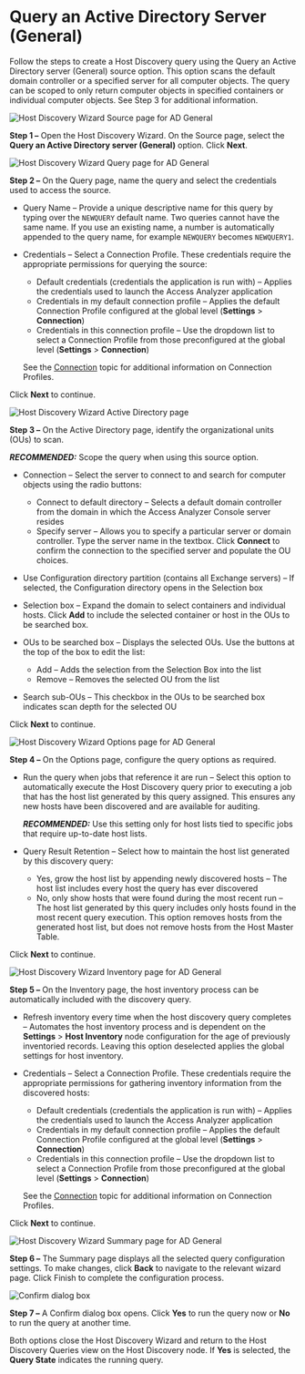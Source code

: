 # Query an Active Directory Server (General)

Follow the steps to create a Host Discovery query using the Query an Active Directory server
(General) source option. This option scans the default domain controller or a specified server for
all computer objects. The query can be scoped to only return computer objects in specified
containers or individual computer objects. See Step 3 for additional information.

![Host Discovery Wizard Source page for AD General](/img/product_docs/accessanalyzer/12.0/admin/hostdiscovery/wizard/source.webp)

**Step 1 –** Open the Host Discovery Wizard. On the Source page, select the **Query an Active
Directory server (General)** option. Click **Next**.

![Host Discovery Wizard Query page for AD General](/img/product_docs/accessanalyzer/12.0/admin/datacollector/nis/query.webp)

**Step 2 –** On the Query page, name the query and select the credentials used to access the source.

- Query Name – Provide a unique descriptive name for this query by typing over the `NEWQUERY`
  default name. Two queries cannot have the same name. If you use an existing name, a number is
  automatically appended to the query name, for example `NEWQUERY` becomes `NEWQUERY1`.
- Credentials – Select a Connection Profile. These credentials require the appropriate permissions
  for querying the source:

    - Default credentials (credentials the application is run with) – Applies the credentials used
      to launch the Access Analyzer application
    - Credentials in my default connection profile – Applies the default Connection Profile
      configured at the global level (**Settings** > **Connection**)
    - Credentials in this connection profile – Use the dropdown list to select a Connection Profile
      from those preconfigured at the global level (**Settings** > **Connection**)

    See the [Connection](/docs/accessanalyzer/12.0/admin/settings/connection/overview.md) topic for additional information on
    Connection Profiles.

Click **Next** to continue.

![Host Discovery Wizard Active Directory page](/img/product_docs/accessanalyzer/12.0/admin/hostdiscovery/wizard/activedirectory.webp)

**Step 3 –** On the Active Directory page, identify the organizational units (OUs) to scan.

**_RECOMMENDED:_** Scope the query when using this source option.

- Connection – Select the server to connect to and search for computer objects using the radio
  buttons:

    - Connect to default directory – Selects a default domain controller from the domain in which
      the Access Analyzer Console server resides
    - Specify server – Allows you to specify a particular server or domain controller. Type the
      server name in the textbox. Click **Connect** to confirm the connection to the specified
      server and populate the OU choices.

- Use Configuration directory partition (contains all Exchange servers) – If selected, the
  Configuration directory opens in the Selection box
- Selection box – Expand the domain to select containers and individual hosts. Click **Add** to
  include the selected container or host in the OUs to be searched box.
- OUs to be searched box – Displays the selected OUs. Use the buttons at the top of the box to edit
  the list:

    - Add – Adds the selection from the Selection Box into the list
    - Remove – Removes the selected OU from the list

- Search sub-OUs – This checkbox in the OUs to be searched box indicates scan depth for the selected
  OU

Click **Next** to continue.

![Host Discovery Wizard Options page for AD General](/img/product_docs/accessanalyzer/12.0/install/application/options.webp)

**Step 4 –** On the Options page, configure the query options as required.

- Run the query when jobs that reference it are run – Select this option to automatically execute
  the Host Discovery query prior to executing a job that has the host list generated by this query
  assigned. This ensures any new hosts have been discovered and are available for auditing.

    **_RECOMMENDED:_** Use this setting only for host lists tied to specific jobs that require
    up-to-date host lists.

- Query Result Retention – Select how to maintain the host list generated by this discovery query:

    - Yes, grow the host list by appending newly discovered hosts – The host list includes every
      host the query has ever discovered
    - No, only show hosts that were found during the most recent run – The host list generated by
      this query includes only hosts found in the most recent query execution. This option removes
      hosts from the generated host list, but does not remove hosts from the Host Master Table.

Click **Next** to continue.

![Host Discovery Wizard Inventory page for AD General](/img/product_docs/accessanalyzer/12.0/admin/hostdiscovery/wizard/inventory.webp)

**Step 5 –** On the Inventory page, the host inventory process can be automatically included with
the discovery query.

- Refresh inventory every time when the host discovery query completes – Automates the host
  inventory process and is dependent on the **Settings** > **Host Inventory** node configuration for
  the age of previously inventoried records. Leaving this option deselected applies the global
  settings for host inventory.
- Credentials – Select a Connection Profile. These credentials require the appropriate permissions
  for gathering inventory information from the discovered hosts:

    - Default credentials (credentials the application is run with) – Applies the credentials used
      to launch the Access Analyzer application
    - Credentials in my default connection profile – Applies the default Connection Profile
      configured at the global level (**Settings** > **Connection**)
    - Credentials in this connection profile – Use the dropdown list to select a Connection Profile
      from those preconfigured at the global level (**Settings** > **Connection**)

    See the [Connection](/docs/accessanalyzer/12.0/admin/settings/connection/overview.md) topic for additional information on
    Connection Profiles.

Click **Next** to continue.

![Host Discovery Wizard Summary page for AD General](/img/product_docs/accessanalyzer/12.0/admin/datacollector/adinventory/summary.webp)

**Step 6 –** The Summary page displays all the selected query configuration settings. To make
changes, click **Back** to navigate to the relevant wizard page. Click Finish to complete the
configuration process.

![Confirm dialog box](/img/product_docs/accessanalyzer/12.0/admin/hostdiscovery/wizard/wizardconfirmdialog.webp)

**Step 7 –** A Confirm dialog box opens. Click **Yes** to run the query now or **No** to run the
query at another time.

Both options close the Host Discovery Wizard and return to the Host Discovery Queries view on the
Host Discovery node. If **Yes** is selected, the **Query State** indicates the running query.
